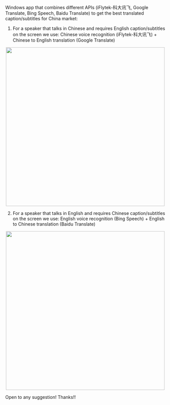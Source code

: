 Windows app that combines different APIs (iFlytek-科大讯飞, Google Translate, Bing Speech, Baidu Translate) to get the best translated caption/subtitles for China market:

1. For a speaker that talks in Chinese and requires English caption/subtitles on the screen we use:
  Chinese voice recognition (iFlytek-科大讯飞) + Chinese to English translation (Google Translate)

<p align="center"><img src="https://user-images.githubusercontent.com/24521991/32059586-27a13a82-ba9f-11e7-80f9-208d0f3a562a.png" width="500"></p>

2. For a speaker that talks in English and requires Chinese caption/subtitles on the screen we use:
  English voice recognition (Bing Speech) + English to Chinese translation (Baidu Translate)

<p align="center"><img src="https://user-images.githubusercontent.com/24521991/32060747-4ec592fe-baa2-11e7-8b14-612408ce6033.png" width="500"></p>

Open to any suggestion! Thanks!!
